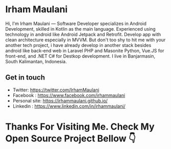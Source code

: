 # Irham Maulani
Hi, I'm Irham Maulani — Software Developer specializes in Android Development, skilled in Kotlin as the main language. Experienced using technology in android like Android Jetpack and Retrofit. Develop app with clean architecture especially in MVVM. But don't too shy to hit me with your another tech project, i have already develop in another stack besides android like back-end web in Laravel PHP and Masonite Python, Vue.JS for front-end, and .NET C# for Destkop development. I live in Banjarmasin, South Kalimantan, Indonesia.

## Get in touch
- Twitter: https://twitter.com/IrhamMaulani
- Facebook : https://www.facebook.com/irhammaulani
- Personal site: https://irhammaulani.github.io/
- Linkedin : https://www.linkedin.com/in/irhammaulani/



# Thanks For Visiting Me. Check My Open Source Project Bellow :point_down:
